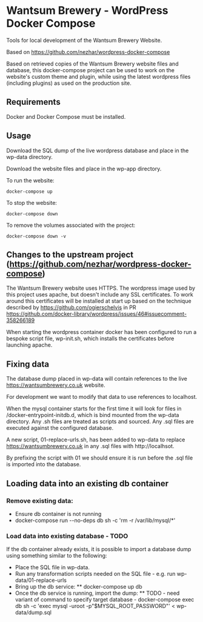 # Wantsum Brewery -  WordPress Docker Compose

Tools for local development of the Wantsum Brewery Website.

Based on https://github.com/nezhar/wordpress-docker-compose

Based on retrieved copies of the Wantsum Brewery website files and database, this docker-compose project can be used
to work on the website's custom theme and plugin, while using the latest wordpress files (including plugins) as used on the 
production site.

## Requirements

Docker and Docker Compose must be installed.

## Usage

Download the SQL dump of the live wordpress database and place in the wp-data directory.

Download the website files and place in the wp-app directory.

To run the website:

```
docker-compose up
```

To stop the website:

```
docker-compose down
```

To remove the volumes associated with the project:

```
docker-compose down -v
```

## Changes to the upstream project (https://github.com/nezhar/wordpress-docker-compose)

The Wantsum Brewery website uses HTTPS. The wordpress image used by this project uses apache, but doesn't include
any SSL certificates. To work around this certificates will be installed at start up based on the technique described by
https://github.com/ogierschelvis in PR https://github.com/docker-library/wordpress/issues/46#issuecomment-358266189

When starting the wordpress container docker has been configured to run a bespoke script file, wp-init.sh, which installs
the certificates before launching apache.

## Fixing data

The database dump placed in wp-data will contain references to the live https://wantsumbrewery.co.uk website.

For development we want to modify that data to use references to localhost.

When the mysql container starts for the first time it will look for files in /docker-entrypoint-initdb.d, which is 
bind mounted from the wp-data directory. Any .sh files are treated as scripts and sourced. Any .sql files are executed
against the configured database.

A new script, 01-replace-urls.sh, has been added to wp-data to replace https://wantsumbrewery.co.uk in any .sql
files with http://localhsot.

By prefixing the script with 01 we should ensure it is run before the .sql file is imported into the database.

## Loading data into an existing db container

### Remove existing data:
* Ensure db container is not running
* docker-compose run --no-deps db sh -c 'rm -r /var/lib/mysql/*'

### Load data into existing database - TODO
If the db container already exists, it is possible to import a database dump using something similar to the following:

* Place the SQL file in wp-data.
* Run any transformation scripts needed on the SQL file - e.g. run wp-data/01-replace-urls
* Bring up the db service:
** docker-compose up db
* Once the db service is running, import the dump:
** TODO - need variant of command to specify target database - docker-compose exec db sh -c 'exec mysql -uroot -p"$MYSQL_ROOT_PASSWORD"' < wp-data/dump.sql